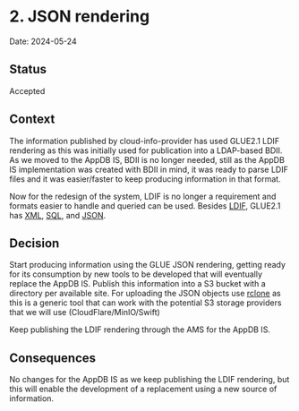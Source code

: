 # 2. JSON rendering

Date: 2024-05-24

## Status

Accepted

## Context

The information published by cloud-info-provider has used GLUE2.1 LDIF
rendering as this was initially used for publication into a LDAP-based BDII.
As we moved to the AppDB IS, BDII is no longer needed, still as the AppDB IS
implementation was created with BDII in mind, it was ready to parse LDIF files
and it was easier/faster to keep producing information in that format.

Now for the redesign of the system, LDIF is no longer a requirement and formats
easier to handle and queried can be used. Besides
[LDIF](https://github.com/OGF-GLUE/LDAP), GLUE2.1 has [XML](https://github.com/OGF-GLUE/XSD),
[SQL](https://github.com/OGF-GLUE/SQL), and [JSON](https://github.com/OGF-GLUE/JSON).

## Decision

Start producing information using the GLUE JSON rendering, getting ready for
its consumption by new tools to be developed that will eventually replace the
AppDB IS. Publish this information into a S3 bucket with a directory per 
available site. For uploading the JSON objects use [rclone](https://rclone.org/)
as this is a generic tool that can work with the potential S3 storage providers
that we will use (CloudFlare/MinIO/Swift)

Keep publishing the LDIF rendering through the AMS for the AppDB IS.


## Consequences

No changes for the AppDB IS as we keep publishing the LDIF rendering, but this
will enable the development of a replacement using a new source of information.
